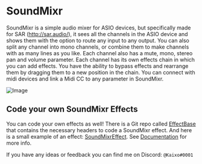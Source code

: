 # SoundMixr
SoundMixr is a simple audio mixer for ASIO devices, but specifically made for SAR (http://sar.audio/), it sees all the channels in the ASIO device and shows them with the option to route any input to any output. You can also split any channel into mono channels, or combine them to make channels with as many lines as you like. Each channel also has a mute, mono, stereo pan and volume parameter. Each channel has its own effects chain in which you can add effects. You have the ability to bypass effects and rearrange them by dragging them to a new position in the chain. You can connect with midi devices and link a Midi CC to any parameter in SoundMixr.

![Image](https://i.imgur.com/FJuFpus.png)

## Code your own SoundMixr Effects
You can code your own effects as well! There is a Git repo called [EffectBase](https://github.com/KaixoCode/EffectBase) that contains the necessary headers to code a SoundMixr effect. And here is a small example of an effect: [SoundMixrEffect](https://github.com/KaixoCode/SoundMixrEffect). See [Documentation](https://code.kaixo.me/SoundMixr/EffectBase/) for more info.

 If you have any ideas or feedback you can find me on Discord: <code>@Kaixo#0001</code>
